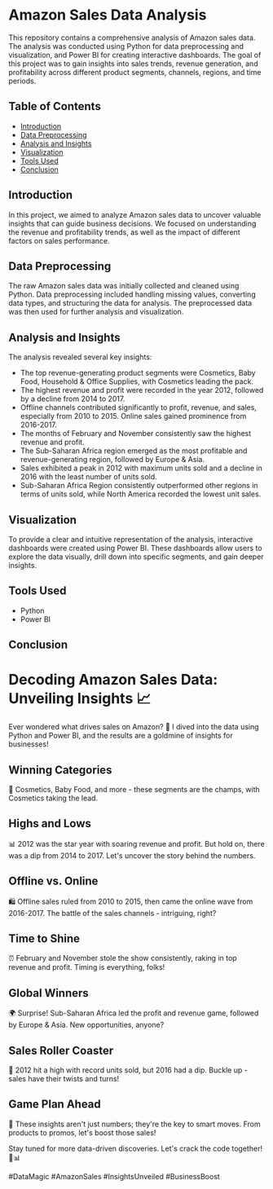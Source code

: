 # Amazon Sales Data Analysis

This repository contains a comprehensive analysis of Amazon sales data. The analysis was conducted using Python for data preprocessing and visualization, and Power BI for creating interactive dashboards. The goal of this project was to gain insights into sales trends, revenue generation, and profitability across different product segments, channels, regions, and time periods.

## Table of Contents

- [Introduction](#introduction)
- [Data Preprocessing](#data-preprocessing)
- [Analysis and Insights](#analysis-and-insights)
- [Visualization](#visualization)
- [Tools Used](#tools-used)
- [Conclusion](#conclusion)


## Introduction

In this project, we aimed to analyze Amazon sales data to uncover valuable insights that can guide business decisions. We focused on understanding the revenue and profitability trends, as well as the impact of different factors on sales performance.

## Data Preprocessing

The raw Amazon sales data was initially collected and cleaned using Python. Data preprocessing included handling missing values, converting data types, and structuring the data for analysis. The preprocessed data was then used for further analysis and visualization.

## Analysis and Insights

The analysis revealed several key insights:

- The top revenue-generating product segments were Cosmetics, Baby Food, Household & Office Supplies, with Cosmetics leading the pack.
- The highest revenue and profit were recorded in the year 2012, followed by a decline from 2014 to 2017.
- Offline channels contributed significantly to profit, revenue, and sales, especially from 2010 to 2015. Online sales gained prominence from 2016-2017.
- The months of February and November consistently saw the highest revenue and profit.
- The Sub-Saharan Africa region emerged as the most profitable and revenue-generating region, followed by Europe & Asia.
- Sales exhibited a peak in 2012 with maximum units sold and a decline in 2016 with the least number of units sold.
- Sub-Saharan Africa Region consistently outperformed other regions in terms of units sold, while North America recorded the lowest unit sales.

## Visualization

To provide a clear and intuitive representation of the analysis, interactive dashboards were created using Power BI. These dashboards allow users to explore the data visually, drill down into specific segments, and gain deeper insights.

## Tools Used

- Python
- Power BI

## Conclusion

# Decoding Amazon Sales Data: Unveiling Insights 📈

Ever wondered what drives sales on Amazon? 🛒 I dived into the data using Python and Power BI, and the results are a goldmine of insights for businesses!

## **Winning Categories**

🎉 Cosmetics, Baby Food, and more - these segments are the champs, with Cosmetics taking the lead.

## **Highs and Lows**

📊 2012 was the star year with soaring revenue and profit. But hold on, there was a dip from 2014 to 2017. Let's uncover the story behind the numbers.

## **Offline vs. Online**

🛍️ Offline sales ruled from 2010 to 2015, then came the online wave from 2016-2017. The battle of the sales channels - intriguing, right?

## **Time to Shine**

⏰ February and November stole the show consistently, raking in top revenue and profit. Timing is everything, folks!

## **Global Winners**

🌍 Surprise! Sub-Saharan Africa led the profit and revenue game, followed by Europe & Asia. New opportunities, anyone?

## **Sales Roller Coaster**

🎢 2012 hit a high with record units sold, but 2016 had a dip. Buckle up - sales have their twists and turns!

## **Game Plan Ahead**

🚀 These insights aren't just numbers; they're the key to smart moves. From products to promos, let's boost those sales!

Stay tuned for more data-driven discoveries. Let's crack the code together! 💼📊

#DataMagic #AmazonSales #InsightsUnveiled #BusinessBoost


